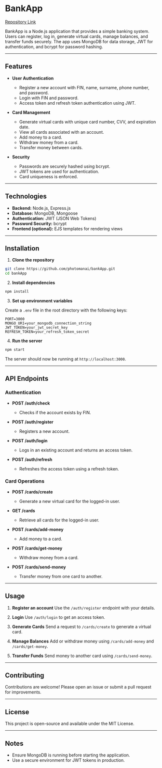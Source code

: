 # BankApp

[Repository Link](https://github.com/photomanai/bankApp)

BankApp is a Node.js application that provides a simple banking system. Users can register, log in, generate virtual cards, manage balances, and transfer funds securely. The app uses MongoDB for data storage, JWT for authentication, and bcrypt for password hashing.

---

## Features

* **User Authentication**

  * Register a new account with FIN, name, surname, phone number, and password.
  * Login with FIN and password.
  * Access token and refresh token authentication using JWT.

* **Card Management**

  * Generate virtual cards with unique card number, CVV, and expiration date.
  * View all cards associated with an account.
  * Add money to a card.
  * Withdraw money from a card.
  * Transfer money between cards.

* **Security**

  * Passwords are securely hashed using bcrypt.
  * JWT tokens are used for authentication.
  * Card uniqueness is enforced.

---

## Technologies

* **Backend:** Node.js, Express.js
* **Database:** MongoDB, Mongoose
* **Authentication:** JWT (JSON Web Tokens)
* **Password Security:** bcrypt
* **Frontend (optional):** EJS templates for rendering views

---

## Installation

1. **Clone the repository**

```bash
git clone https://github.com/photomanai/bankApp.git
cd bankApp
```

2. **Install dependencies**

```bash
npm install
```

3. **Set up environment variables**

Create a `.env` file in the root directory with the following keys:

```env
PORT=3000
MONGO_URI=your_mongodb_connection_string
JWT_TOKEN=your_jwt_secret_key
REFRESH_TOKEN=your_refresh_token_secret
```

4. **Run the server**

```bash
npm start
```

The server should now be running at `http://localhost:3000`.

---

## API Endpoints

### Authentication

* **POST /auth/check**

  * Checks if the account exists by FIN.

* **POST /auth/register**

  * Registers a new account.

* **POST /auth/login**

  * Logs in an existing account and returns an access token.

* **POST /auth/refresh**

  * Refreshes the access token using a refresh token.

### Card Operations

* **POST /cards/create**

  * Generate a new virtual card for the logged-in user.

* **GET /cards**

  * Retrieve all cards for the logged-in user.

* **POST /cards/add-money**

  * Add money to a card.

* **POST /cards/get-money**

  * Withdraw money from a card.

* **POST /cards/send-money**

  * Transfer money from one card to another.

---

## Usage

1. **Register an account**
   Use the `/auth/register` endpoint with your details.

2. **Login**
   Use `/auth/login` to get an access token.

3. **Generate Cards**
   Send a request to `/cards/create` to generate a virtual card.

4. **Manage Balances**
   Add or withdraw money using `/cards/add-money` and `/cards/get-money`.

5. **Transfer Funds**
   Send money to another card using `/cards/send-money`.

---

## Contributing

Contributions are welcome! Please open an issue or submit a pull request for improvements.

---

## License

This project is open-source and available under the MIT License.

---

## Notes

* Ensure MongoDB is running before starting the application.
* Use a secure environment for JWT tokens in production.
